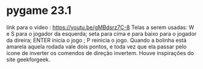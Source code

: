 # pygame 23.1
link para o video : https://youtu.be/gMBdsrz7C-8
Telas a serem usadas: W e S para o jogador da esquerda; seta para cima e para baixo para o jogador da direira; ENTER inicia o jogo ; P reinicia o jogo.
Quando a bolinha está amarela aquela rodada vale dois pontos, e toda vez que ela passar pelo ícone de inverter os comendos de direção invertem.
Houve inspirações do site geekforgeek.
